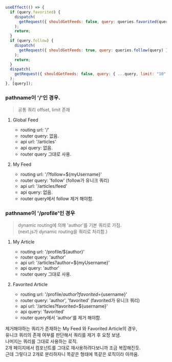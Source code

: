 ```jsx
useEffect(() => {
  if (query.favorited) {
    dispatch(
      getRequest({ shouldGetFeeds: false, query: queries.favorited(query) })
    );
    return;
  }
  if (query.follow) {
    dispatch(
      getRequest({ shouldGetFeeds: true, query: queries.follow(query) })
    );
    return;
  }
  dispatch(
    getRequest({ shouldGetFeeds: false, query: { ...query, limit: "10" } })
  );
}, [query]);
```

### pathname이 '/'인 경우.

> 공통 쿼리 offset, limit 존재

1.  Global Feed

    - routing url: '/'
    - router query: 없음.
    - api url: '/articles'
    - api query: 없음.
    - router query 그대로 사용.

2.  My Feed

    - routing url: '/?follow=\${myUsername}'
    - router query: 'follow' (follow가 유니크 쿼리)
    - api url: '/articles/feed'
    - api query: 없음.
    - router query에서 follow 제거 해야함.

### pathname이 '/profile'인 경우

> dynamic routing에 의해 'author'를 기본 쿼리로 가짐.  
>  (next.js가 dynamic routing을 쿼리로 처리함.)

1.  My Article

    - routing url: '/profile/\${author}'
    - router query: 'author'
    - api url: '/articles?author=\${myUsername}'
    - api query: 'author'
    - router query 그대로 사용.

2.  Favorited Article
    - routing url: '/profile/${author}?favorited=${username}'
    - router query: 'author', 'favorited' (favorited가 유니크 쿼리)
    - api url: '/articles?favorited=\${username}'
    - api query: 'favorited'
    - router query에서 'author'를 제거 해야함.

제거해야하는 쿼리가 존재하는 My Feed 와 Favorited Article의 경우,  
유니크 쿼리의 존재 여부를 판단해서 쿼리를 제거 후 요청 보냄.  
나머지는 쿼리를 그대로 사용하는 로직.  
2개 페이지에서 컴포넌트를 그대로 재사용하려다보니까 조금 복잡해진듯.  
근데 그렇다고 2개로 분리하자니 똑같은 형태에 똑같은 로직이라 아까움.
